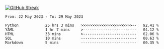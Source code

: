 [![GitHub Streak](https://streak-stats.demolab.com?user=renren-017&theme=sea&hide_border=true&background=DD272700)](https://git.io/streak-stats)

<!--START_SECTION:waka-->

```text
From: 22 May 2023 - To: 29 May 2023

Python            25 hrs 3 mins   >>>>>>>>>>>>>>>>>>>>>>>--   92.41 %
YAML              1 hr 7 mins     >------------------------   04.12 %
HTML              33 mins         >------------------------   02.06 %
SQL               10 mins         -------------------------   00.63 %
Markdown          5 mins          -------------------------   00.35 %
```

<!--END_SECTION:waka-->
